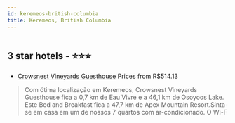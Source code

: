 ```yaml
---
id: keremeos-british-columbia
title: Keremeos, British Columbia
---
```


<center><img src="https://i.travelapi.com/hotels/12000000/11950000/11944300/11944274/bc91502a_z.jpg" alt="" /></center>


##  3 star hotels - ⭐️⭐️⭐️

-    [Crowsnest Vineyards Guesthouse](https://www.hurb.com/br/aud/https://www.hurb.com/br/hotels/keremeos/crowsnest-vineyards-guesthouse-HT-55EK?cmp=18055) Prices from R$514.13
   > Com ótima localização em Keremeos, Crowsnest Vineyards Guesthouse fica a 0,7 km de Eau Vivre e a 46,1 km de Osoyoos Lake.  Este Bed and Breakfast fica a 47,7 km de Apex Mountain Resort.Sinta-se em casa em um de nossos 7 quartos com ar-condicionado. O Wi-F
